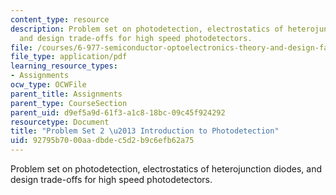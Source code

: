 ```yaml
---
content_type: resource
description: Problem set on photodetection, electrostatics of heterojunction diodes,
  and design trade-offs for high speed photodetectors.
file: /courses/6-977-semiconductor-optoelectronics-theory-and-design-fall-2002/92795b7000aadbdec5d2b9c6efb62a75_ps2.pdf
file_type: application/pdf
learning_resource_types:
- Assignments
ocw_type: OCWFile
parent_title: Assignments
parent_type: CourseSection
parent_uid: d9ef5a9d-61f3-a1c8-18bc-09c45f924292
resourcetype: Document
title: "Problem Set 2 \u2013 Introduction to Photodetection"
uid: 92795b70-00aa-dbde-c5d2-b9c6efb62a75
---
```

Problem set on photodetection, electrostatics of heterojunction diodes, and design trade-offs for high speed photodetectors.

